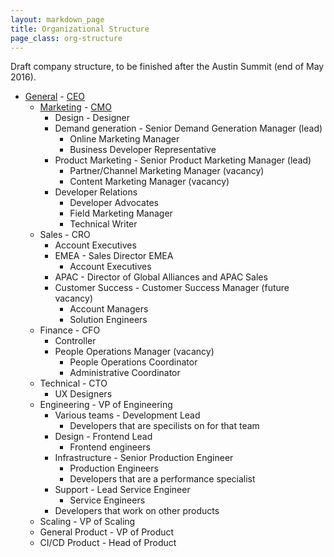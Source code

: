 ```yaml
---
layout: markdown_page
title: Organizational Structure
page_class: org-structure
---
```


Draft company structure, to be finished after the Austin Summit (end of May 2016).

- [General](/handbook/) - [CEO](/jobs/chief-executive-officer/)
  - [Marketing](/handbook/marketing/) - [CMO](/jobs/chief-marketing-officer/)
    - Design - Designer
    - Demand generation - Senior Demand Generation Manager (lead)
      - Online Marketing Manager
      - Business Developer Representative
    - Product Marketing - Senior Product Marketing Manager (lead)
      - Partner/Channel Marketing Manager (vacancy)
      - Content Marketing Manager (vacancy)
    - Developer Relations
      - Developer Advocates
      - Field Marketing Manager
      - Technical Writer
  - Sales - CRO
    - Account Executives
    - EMEA - Sales Director EMEA
      - Account Executives
    - APAC - Director of Global Alliances and APAC Sales
    - Customer Success - Customer Success Manager (future vacancy)
      - Account Managers
      - Solution Engineers
  - Finance - CFO
    - Controller
    - People Operations Manager (vacancy)
      - People Operations Coordinator
      - Administrative Coordinator
  - Technical - CTO
    - UX Designers
  - Engineering - VP of Engineering
    - Various teams - Development Lead
      - Developers that are specilists on for that team
    - Design - Frontend Lead
      - Frontend engineers
    - Infrastructure - Senior Production Engineer
      - Production Engineers
      - Developers that are a performance specialist
    - Support - Lead Service Engineer
      - Service Engineers
    - Developers that work on other products
  - Scaling - VP of Scaling
  - General Product - VP of Product
  - CI/CD Product - Head of Product
